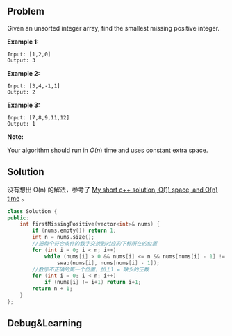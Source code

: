 ## Problem

Given an unsorted integer array, find the smallest missing positive integer.

**Example 1:**

```
Input: [1,2,0]
Output: 3
```

**Example 2:**

```
Input: [3,4,-1,1]
Output: 2
```

**Example 3:**

```
Input: [7,8,9,11,12]
Output: 1
```

**Note:**

Your algorithm should run in *O*(*n*) time and uses constant extra space.



## Solution

没有想出 O(n) 的解法，参考了 [My short c++ solution, O(1) space, and O(n) time](https://leetcode.com/problems/first-missing-positive/discuss/17071/My-short-c++-solution-O(1)-space-and-O(n)-time) 。

```cpp
class Solution {
public:
    int firstMissingPositive(vector<int>& nums) {
        if (nums.empty()) return 1;
        int n = nums.size();
        //把每个符合条件的数字交换到对应的下标所在的位置
        for (int i = 0; i < n; i++) 
            while (nums[i] > 0 && nums[i] <= n && nums[nums[i] - 1] != nums[i])
                swap(nums[i], nums[nums[i] - 1]);
        //数字不正确的第一个位置，加上1 = 缺少的正数
        for (int i = 0; i < n; i++)
            if (nums[i] != i+1) return i+1;
        return n + 1;
    }
};
```



## Debug&Learning



